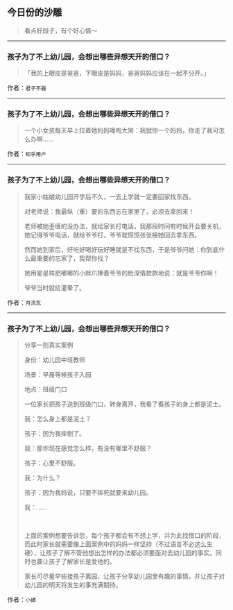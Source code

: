 ## 今日份的沙雕

> 看点好段子，有个好心情～


 
---

### 孩子为了不上幼儿园，会想出哪些异想天开的借口？

> 「我的上眼皮是爸爸，下眼皮是妈妈，爸爸妈妈应该在一起不分开。」


作者：`君子不器`

---

### 孩子为了不上幼儿园，会想出哪些异想天开的借口？

> 一个小女孩每天早上拉着她妈妈嚎啕大哭：我就你一个妈妈，你走了我可怎么办啊……


作者：`知乎用户`

---

### 孩子为了不上幼儿园，会想出哪些异想天开的借口？

> 我家小姑娘幼儿园开学后不久，一去上学就一定要回家找东西。
> 
> 对老师说：我最纵（重）要的东西忘在家里了，必须去拿回来！
> 
> 老师被她歪缠的没办法，就给家长打电话，我那段时间有时候开会要关机，她记得爷爷电话，就给爷爷打，爷爷就慌慌张张接她回去拿东西。
> 
> 然而她到家后，好吃好喝好玩好睡就是不找东西，于是爷爷问她：你到底什么最重要的忘家了，我帮你找？
> 
> 她用星星样肥嘟嘟的小胖爪捧着爷爷的脸深情款款地说：就是爷爷你啊！
> 
> 爷爷当时就给灌晕了。


作者：`月流瓦`

---

### 孩子为了不上幼儿园，会想出哪些异想天开的借口？

> 分享一则真实案例
> 
> 身份：幼儿园中班教师
> 
> 场景：早晨等候孩子入园
> 
> 地点：班级门口
> 
> 一位家长把孩子送到班级门口，转身离开，我看了看孩子的身上都是泥土。
> 
> 我：怎么身上都是泥土？
> 
> 孩子：因为我摔倒了。
> 
> 我：那你现在感觉怎么样，有没有哪里不舒服？
> 
> 孩子：心里不舒服。
> 
> 我：为什么？
> 
> 孩子：因为我妈说，只要不摔死就要来幼儿园。
> 
> 我：......
> 
>  
> 
> 上面的案例想要告诉您，每个孩子都会有不想上学，并为此找借口的阶段，而此时家长就需要像上面案例中的妈妈一样坚持（不过语言不必这么生硬），让孩子了解不管他想出怎样的办法都必须要面对去幼儿园的事实。同时也要让孩子了解家长是爱他的。
> 
> 家长可尽量早些接孩子离园，让孩子分享幼儿园里有趣的事情，并让孩子对幼儿园的明天将发生的事充满期待。


作者：`小婧`
